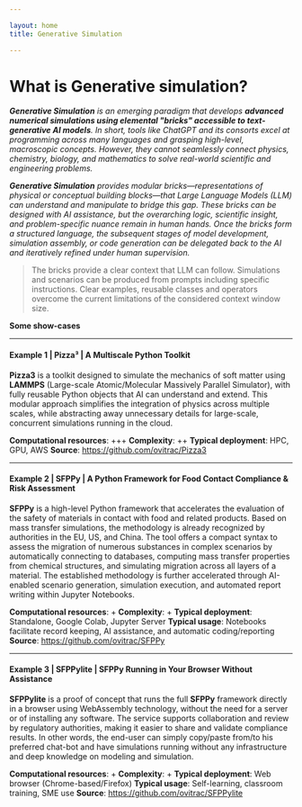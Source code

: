 ```yaml
---

layout: home
title: Generative Simulation

---
```


# What is Generative simulation?



***Generative Simulation** is an emerging paradigm that develops **advanced numerical simulations using elemental "bricks" accessible to text-generative AI models**. In short, tools like ChatGPT and its consorts excel at programming across many languages and grasping high-level, macroscopic concepts. However, they cannot seamlessly connect physics, chemistry, biology, and mathematics to solve real-world scientific and engineering problems.*

***Generative Simulation** provides modular bricks—representations of physical or conceptual building blocks—that Large Language Models (LLM)  can understand and manipulate to bridge this gap. These bricks can be designed with AI assistance, but the overarching logic, scientific insight, and problem-specific nuance remain in human hands. Once the bricks form a structured language, the subsequent stages of model development, simulation assembly, or code generation can be delegated back to the AI and iteratively refined under human supervision.*

> The bricks provide a clear context that LLM can follow. Simulations and scenarios can be produced from prompts including specific instructions. Clear examples, reusable classes and operators overcome the current limitations of the considered context window size. 





**Some show-cases**

***



#### Example 1 | **Pizza**³ | A Multiscale Python Toolkit

**Pizza3** is a toolkit designed to simulate the mechanics of soft matter using **LAMMPS** (Large-scale Atomic/Molecular Massively Parallel Simulator), with fully reusable Python objects that AI can understand and extend. This modular approach simplifies the integration of physics across multiple scales, while abstracting away unnecessary details for large-scale, concurrent simulations running in the cloud.

**Computational resources**: +++
**Complexity**: ++ 
**Typical deployment**: HPC, GPU, AWS
**Source**: https://github.com/ovitrac/Pizza3



---



#### Example 2 | **SFPPy** | A Python Framework for Food Contact Compliance & Risk Assessment

**SFPPy** is a high-level Python framework that accelerates the evaluation of the safety of materials in contact with food and related products. Based on mass transfer simulations, the methodology is already recognized by authorities in the EU, US, and China. The tool offers a compact syntax to assess the migration of numerous substances in complex scenarios by automatically connecting to databases, computing mass transfer properties from chemical structures, and simulating migration across all layers of a material. The established methodology is further accelerated through AI-enabled scenario generation, simulation execution, and automated report writing within Jupyter Notebooks.

**Computational resources**: +
**Complexity**: +
**Typical deployment**: Standalone, Google Colab, Jupyter Server
**Typical usage**: Notebooks facilitate record keeping, AI assistance, and automatic coding/reporting
**Source**: https://github.com/ovitrac/SFPPy



---



#### Example 3 | **SFPPylite** | SFPPy Running in Your Browser Without Assistance

**SFPPylite** is a proof of concept that runs the full **SFPPy** framework directly in a browser using WebAssembly technology, without the need for a server or of installing any software. The service supports collaboration and review by regulatory authorities, making it easier to share and validate compliance results. In other words, the end-user can simply copy/paste from/to his preferred chat-bot and have simulations running without any infrastructure and deep knowledge on modeling and simulation.

**Computational resources**: +
**Complexity**: +
**Typical deployment**: Web browser (Chrome-based/Firefox)
**Typical usage**: Self-learning, classroom training, SME use
**Source**: https://github.com/ovitrac/SFPPylite

